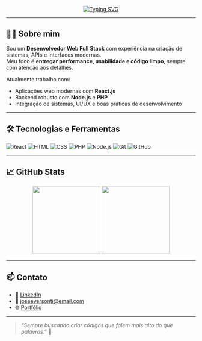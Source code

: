 <!-- Animação com SVG de digitação -->
<p align="center">
  <a href="https://git.io/typing-svg">
    <img src="https://readme-typing-svg.demolab.com?font=Fira+Code&size=22&pause=1000&color=36BCF7&center=true&vCenter=true&width=500&lines=Olá%2C+me+chamo+Everson!;Desenvolvedor+Web+Full+Stack;React+%7C+PHP+%7C+Node.js+%7C+HTML+%7C+CSS;Apaixonado+por+tecnologia+e+soluções+criativas" alt="Typing SVG" />
  </a>
</p>

---

## 👨‍💻 Sobre mim

Sou um **Desenvolvedor Web Full Stack** com experiência na criação de sistemas, APIs e interfaces modernas.  
Meu foco é **entregar performance, usabilidade e código limpo**, sempre com atenção aos detalhes.

Atualmente trabalho com:

- Aplicações web modernas com **React.js**
- Backend robusto com **Node.js** e **PHP**
- Integração de sistemas, UI/UX e boas práticas de desenvolvimento

---

## 🛠️ Tecnologias e Ferramentas

<p>
  <img src="https://img.shields.io/badge/React-20232A?style=for-the-badge&logo=react&logoColor=61DAFB" alt="React"/>
  <img src="https://img.shields.io/badge/HTML5-E34F26?style=for-the-badge&logo=html5&logoColor=white" alt="HTML"/>
  <img src="https://img.shields.io/badge/CSS3-1572B6?style=for-the-badge&logo=css3&logoColor=white" alt="CSS"/>
  <img src="https://img.shields.io/badge/PHP-777BB4?style=for-the-badge&logo=php&logoColor=white" alt="PHP"/>
  <img src="https://img.shields.io/badge/Node.js-339933?style=for-the-badge&logo=nodedotjs&logoColor=white" alt="Node.js"/>
  <img src="https://img.shields.io/badge/Git-F05032?style=for-the-badge&logo=git&logoColor=white" alt="Git"/>
  <img src="https://img.shields.io/badge/GitHub-181717?style=for-the-badge&logo=github&logoColor=white" alt="GitHub"/>
</p>

---

## 📈 GitHub Stats

<p align="center">
  <img height="180em" src="https://github-readme-stats.vercel.app/api?username=SEU-USUARIO-AQUI&show_icons=true&theme=tokyonight&hide_border=true" />
  <img height="180em" src="https://github-readme-stats.vercel.app/api/top-langs/?username=SEU-USUARIO-AQUI&layout=compact&theme=tokyonight&hide_border=true" />
</p>

---

## 📫 Contato

- 💼 [LinkedIn](https://www.linkedin.com/in/seu-link-aqui)
- 📧 joseeversonti@email.com
- 🌐 [Portfólio](https://seuportfoliolink.com](https://github.com/Eversonpereiraa)) 

---

> _“Sempre buscando criar códigos que falem mais alto do que palavras.”_ 🚀
